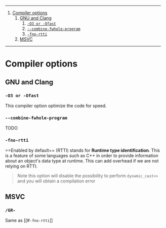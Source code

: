 ***
1. [Compiler options](#Compiler%20options)
	1. [GNU and Clang](#GNU%20and%20Clang)
		1. [`-O3 or -Ofast`](#%60-O3%20or%20-Ofast%60)
		1. [`--combine-fwhole-program`](#%60--combine-fwhole-program%60)
		1. [`-fno-rtti`](#%60-fno-rtti%60)
	1. [MSVC](#MSVC)
***
# Compiler options
## GNU and Clang

### `-O3 or -Ofast`
This compiler option optimize the code for speed.

### `--combine-fwhole-program`
TODO

### `-fno-rtti`
==Enabled by default==
(RTTI) stands for **Runtime type identification**. This is a feature of some languages such as C++ in order to provide information about an object's data type at runtime.
This can add overhead if we are not relying on RTTI.

> Note this option will disable the possibility to perform `dynamic_cast<>` and you will obtain a compilation error
 
## MSVC

### `/GR-`
Same as [[#`-fno-rtti`]]
